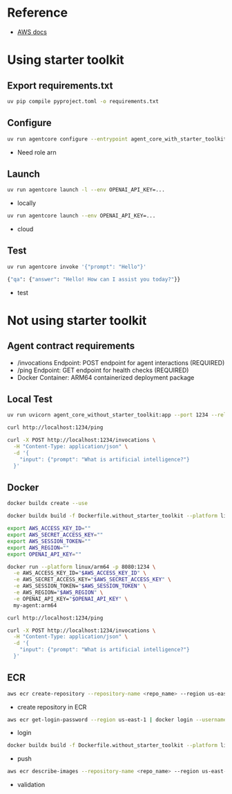 # Reference
- [AWS docs](https://docs.aws.amazon.com/bedrock-agentcore/latest/devguide/runtime-getting-started-toolkit.html)

# Using starter toolkit
## Export requirements.txt
```bash
uv pip compile pyproject.toml -o requirements.txt
```

## Configure
```bash
uv run agentcore configure --entrypoint agent_core_with_starter_toolkit.py --region us-east-1
```
- Need role arn

## Launch
```bash
uv run agentcore launch -l --env OPENAI_API_KEY=...
```
- locally

```bash
uv run agentcore launch --env OPENAI_API_KEY=...
```
- cloud

## Test
```bash
uv run agentcore invoke '{"prompt": "Hello"}'

{"qa": {"answer": "Hello! How can I assist you today?"}}
```
- test

# Not using starter toolkit
## Agent contract requirements
- /invocations Endpoint: POST endpoint for agent interactions (REQUIRED)
- /ping Endpoint: GET endpoint for health checks (REQUIRED)
- Docker Container: ARM64 containerized deployment package

## Local Test
```bash
uv run uvicorn agent_core_without_starter_toolkit:app --port 1234 --reload
```

```bash
curl http://localhost:1234/ping
```

```bash
curl -X POST http://localhost:1234/invocations \
  -H "Content-Type: application/json" \
  -d '{
    "input": {"prompt": "What is artificial intelligence?"}
  }'
```

## Docker
```bash
docker buildx create --use
```

```bash
docker buildx build -f Dockerfile.without_starter_toolkit --platform linux/arm64 -t my-agent:arm64 --load .
```

```bash
export AWS_ACCESS_KEY_ID=""
export AWS_SECRET_ACCESS_KEY=""
export AWS_SESSION_TOKEN=""
export AWS_REGION=""
export OPENAI_API_KEY=""
```

```bash
docker run --platform linux/arm64 -p 8080:1234 \
  -e AWS_ACCESS_KEY_ID="$AWS_ACCESS_KEY_ID" \
  -e AWS_SECRET_ACCESS_KEY="$AWS_SECRET_ACCESS_KEY" \
  -e AWS_SESSION_TOKEN="$AWS_SESSION_TOKEN" \
  -e AWS_REGION="$AWS_REGION" \
  -e OPENAI_API_KEY="$OPENAI_API_KEY" \
  my-agent:arm64
```

```bash
curl http://localhost:1234/ping
```

```bash
curl -X POST http://localhost:1234/invocations \
  -H "Content-Type: application/json" \
  -d '{
    "input": {"prompt": "What is artificial intelligence?"}
  }'
```

## ECR
```bash
aws ecr create-repository --repository-name <repo_name> --region us-east-1
```
- create repository in ECR

```bash
aws ecr get-login-password --region us-east-1 | docker login --username AWS --password-stdin <account_id>.dkr.ecr.us-east-1.amazonaws.com
```
- login

```bash
docker buildx build -f Dockerfile.without_starter_toolkit --platform linux/arm64 -t <account_id>.dkr.ecr.us-east-1.amazonaws.com/<repo_name>:latest --push .
```
- push

```bash
aws ecr describe-images --repository-name <repo_name> --region us-east-1
```
- validation
